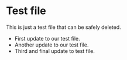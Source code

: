 # Test file
This is just a test file that can be safely deleted.

* First update to our test file.
* Another update to our test file.
* Third and final update to test file.